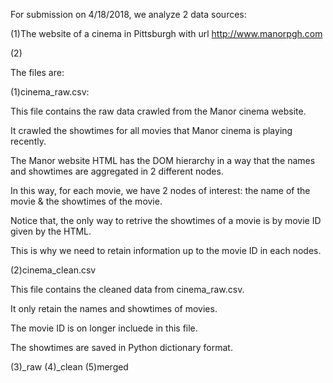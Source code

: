 For submission on 4/18/2018, we analyze 2 data sources:

(1)The website of a cinema in Pittsburgh with url http://www.manorpgh.com

(2)

The files are:

(1)cinema_raw.csv:

  This file contains the raw data crawled from the Manor cinema website. 
  
  It crawled the showtimes for all movies that Manor cinema is playing recently.
  
  The Manor website HTML has the DOM hierarchy in a way that the names and showtimes are aggregated in 2 different nodes.
  
  In this way, for each movie, we have 2 nodes of interest: the name of the movie & the showtimes of the movie.
  
  Notice that, the only way to retrive the showtimes of a movie is by movie ID given by the HTML.
  
  This is why we need to retain information up to the movie ID in each nodes.
  
  
(2)cinema_clean.csv

  This file contains the cleaned data from cinema_raw.csv.
  
  It only retain the names and showtimes of movies.
  
  The movie ID is on longer incluede in this file.
  
  The showtimes are saved in Python dictionary format.
  
(3)_raw
(4)_clean
(5)merged

